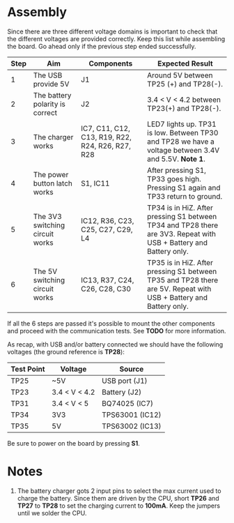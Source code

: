 # Assembly

Since there are three different voltage domains is important to check that the different voltages are provided correctly. Keep this list while assembling the board. Go ahead only if the previous step ended successfully.

Step|Aim|Components|Expected Result
--|--|--|--
1|The USB provide 5V|J1|Around 5V between TP25 (+) and TP28(-).
2|The battery polarity is correct|J2| 3.4 < V < 4.2 between  TP23(+) and TP28(-).
3|The charger works|IC7, C11, C12, C13, R19, R22, R24, R26, R27, R28|LED7 lights up. TP31 is low. Between TP30 and TP28 we have a voltage between 3.4V and 5.5V. **Note 1**.
4|The power button latch works|S1, IC11|After pressing S1, TP33 goes high. Pressing S1 again and TP33 return to ground.
5|The 3V3 switching circuit works|IC12, R36, C23, C25, C27, C29, L4|TP34 is in HiZ. After pressing S1 between TP34 and TP28 there are 3V3. Repeat with USB + Battery and Battery only.
6|The 5V switching circuit works|IC13, R37, C24, C26, C28, C30|TP35 is in HiZ. After pressing S1 between TP35 and TP28 there are 5V. Repeat with USB + Battery and Battery only.

If all the 6 steps are passed it's possible to mount the other components and proceed with the communication tests. See **TODO** for more information.

As recap, with USB and/or battery connected we should have the following voltages (the ground  reference is **TP28**):

Test Point|Voltage|Source
--|--|--
TP25|~5V|USB port (J1)
TP23|3.4 < V < 4.2|Battery (J2)
TP31|3.4 < V < 5|BQ74025 (IC7)
TP34|3V3|TPS63001 (IC12)
TP35|5V|TPS63002 (IC13)

Be sure to power on the board by pressing **S1**.

# Notes
1. The battery charger gots 2 input pins to select the max current used to charge the battery. Since them are driven by the CPU, short **TP26** and **TP27** to **TP28** to set the charging current to **100mA**. Keep the jumpers until we solder the CPU.
